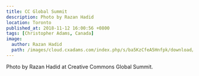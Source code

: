 ```yaml
---
title: CC Global Summit
description: Photo by Razan Hadid
location: Toronto
published_at: 2018-11-12 16:00:56 +0800
tags: [Christopher Adams, Canada]
image:
  author: Razan Hadid
  path: /images/cloud.cxadams.com/index.php/s/ba5KzCfeA5Hnfpk/download/20180415-2354_Toronto_DeltaHotels_L1000752-0.jpg
---
```


Photo by Razan Hadid at Creative Commons Global Summit.
